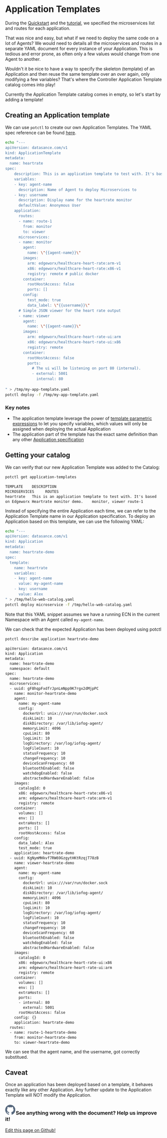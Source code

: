 # Application Templates

During the [Quickstart](../ioFog_3.0/getting-started/quick-start-local) and the [tutorial](../ioFog_3.0/tutorial/introduction), we specified the microservices list and routes for each application.

That was nice and easy, but what if we need to deploy the same code on a lot of Agents? We would need to details all the microservices and routes in a separate YAML document for every instance of your Application. This is tedious and error prone, as often only a few values would change from one Agent to another.

Wouldn't it be nice to have a way to specify the skeleton (template) of an Application and then reuse the same template over an over again, only modifying a few variables? That's where the Controller Application Template catalog comes into play!

Currently the Application Template catalog comes in empty, so let's start by adding a template!

## Creating an Application template

We can use `potctl` to create our own Application Templates. The YAML spec reference can be found [here](../ioFog_3.0/reference-potctl/reference-application-template).

```bash
echo "---
apiVersion: datasance.com/v1
kind: ApplicationTemplate
metadata:
  name: heartrate
spec:
    description: This is an application template to test with. It's based on Edgeworx Heartrate monitor demo.
    variables:
    - key: agent-name
      description: Name of Agent to deploy Microservices to
    - key: username
      description: Display name for the heartrate monitor
      defaultValue: Anonymous User
    application:
      routes:
      - name: route-1
        from: monitor
        to: viewer
      microservices:
      - name: monitor
        agent:
          name: \"{{agent-name}}\"
        images:
          arm: edgeworx/healthcare-heart-rate:arm-v1
          x86: edgeworx/healthcare-heart-rate:x86-v1
          registry: remote # public docker
        container:
          rootHostAccess: false
          ports: []
        config:
          test_mode: true
          data_label: \"{{username}}\"
      # Simple JSON viewer for the heart rate output
      - name: viewer
        agent:
          name: \"{{agent-name}}\"
        images:
          arm: edgeworx/healthcare-heart-rate-ui:arm
          x86: edgeworx/healthcare-heart-rate-ui:x86
          registry: remote
        container:
          rootHostAccess: false
          ports:
            # The ui will be listening on port 80 (internal).
            - external: 5001
              internal: 80

" > /tmp/my-app-template.yaml
potctl deploy -f /tmp/my-app-template.yaml
```

### Key notes

- The application template leverage the power of [template parametric expressions](../ioFog_3.0/reference-potctl/reference-template-engine) to let you specify variables, which values will only be assigned when deploying the actual Application
- The application part of the template has the exact same definition than any other [Application specification](../ioFog_3.0/reference-potctl/reference-application)

## Getting your catalog

We can verify that our new Application Template was added to the Catalog:

```bash
potctl get application-templates
```

```plain
TEMPLATE    DESCRIPTION                                                                                     MICROSERVICES     ROUTES
heartrate   This is an application template to test with. It's based on Edgeworx Heartrate monitor demo.    monitor, viewer route-1
```

Instead of specifying the entire Application each time, we can refer to the Application Template name in our Application specification. To deploy an Application based on this template, we can use the following YAML:

```bash
echo "---
apiVersion: datasance.com/v1
kind: Application
metadata:
  name: heartrate-demo
spec:
  template:
    name: heartrate
    variables:
    - key: agent-name
      value: my-agent-name
    - key: username
      value: Alex
" > /tmp/hello-web-catalog.yaml
potctl deploy microservice -f /tmp/hello-web-catalog.yaml
```

Note that this YAML snippet assumes we have a running ECN in the current Namespace with an Agent called `my-agent-name`.

We can check that the expected Application has been deployed using potctl

```bash
potctl describe application heartrate-demo
```

```plain
apiVersion: datasance.com/v1
kind: Application
metadata:
  name: heartrate-demo
  namespace: default
spec:
  name: heartrate-demo
  microservices:
  - uuid: gF8hqpFxdfrJpnLmNpp9K7rgx2dMjpPC
    name: monitor-heartrate-demo
    agent:
      name: my-agent-name
      config:
        dockerUrl: unix:///var/run/docker.sock
        diskLimit: 10
        diskDirectory: /var/lib/iofog-agent/
        memoryLimit: 4096
        cpuLimit: 80
        logLimit: 10
        logDirectory: /var/log/iofog-agent/
        logFileCount: 10
        statusFrequency: 10
        changeFrequency: 10
        deviceScanFrequency: 60
        bluetoothEnabled: false
        watchdogEnabled: false
        abstractedHardwareEnabled: false
    images:
      catalogId: 0
      x86: edgeworx/healthcare-heart-rate:x86-v1
      arm: edgeworx/healthcare-heart-rate:arm-v1
      registry: remote
    container:
      volumes: []
      env: []
      extraHosts: []
      ports: []
      rootHostAccess: false
    config:
      data_label: Alex
      test_mode: true
    application: heartrate-demo
  - uuid: KgNymMHkvf7RW69GzgytHKtRzqjT78zB
    name: viewer-heartrate-demo
    agent:
      name: my-agent-name
      config:
        dockerUrl: unix:///var/run/docker.sock
        diskLimit: 10
        diskDirectory: /var/lib/iofog-agent/
        memoryLimit: 4096
        cpuLimit: 80
        logLimit: 10
        logDirectory: /var/log/iofog-agent/
        logFileCount: 10
        statusFrequency: 10
        changeFrequency: 10
        deviceScanFrequency: 60
        bluetoothEnabled: false
        watchdogEnabled: false
        abstractedHardwareEnabled: false
    images:
      catalogId: 0
      x86: edgeworx/healthcare-heart-rate-ui:x86
      arm: edgeworx/healthcare-heart-rate-ui:arm
      registry: remote
    container:
      volumes: []
      env: []
      extraHosts: []
      ports:
      - internal: 80
        external: 5001
      rootHostAccess: false
    config: {}
    application: heartrate-demo
  routes:
  - name: route-1-heartrate-demo
    from: monitor-heartrate-demo
    to: viewer-heartrate-demo
```

We can see that the agent name, and the username, got correctly substitued.

## Caveat

Once an application has been deployed based on a template, it behaves exactly like any other Application.
Any further update to the Application Template will NOT modify the Application.

<aside class="notifications contribute">
  <h3><img src="/images/icos/ico-github.svg" alt="">See anything wrong with the document? Help us improve it!</h3>
  <a href="https://github.com/eclipse-iofog/iofog.org/edit/develop/content/docs/3.0/applications/application-templates.md"
    target="_blank">
    <p>Edit this page on Github!</p>
  </a>
</aside>

